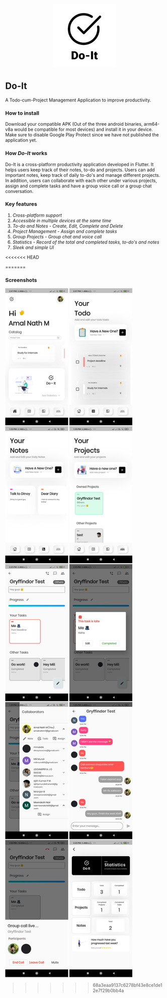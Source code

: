 <div align="center">
  <img src="assets/icon.png" width="200">
</div>

# Do-It
A Todo-cum-Project Management Application to improve productivity.

### How to install
Download your compatible APK (Out of the three android binaries, arm64-v8a would be compatible for most devices) and install it in your device. 
Make sure to disable Google Play Protect since we have not published the application yet.

### How _Do-It_ works
Do-It is a cross-platform productivity application developed in Flutter. It helps users keep track of their notes, to-do and projects. 
Users can add important notes, keep track of daily to-do's and manage different projects. 
In addition, users can collaborate with each other under various projects, assign and complete tasks and have a group voice call or a group chat conversation. 

### Key features
1. _Cross-platform support_
2. _Accessible in multiple devices at the same time_
3. _To-do and Notes - Create, Edit, Complete and Delete_
4. _Project Management - Assign and complete tasks_
5. _Group Projects - Group chat and voice call_
6. _Statistics - Record of the total and completed tasks, to-do's and notes_
7. _Sleek and simple UI_

<<<<<<< HEAD

=======
### Screenshots
<img src="screenshots/ss_home.jpg" width="200"> <img src="screenshots/ss_todos.jpg" width="200"> 
<img src="screenshots/ss_notes.jpg" width="200"> <img src="screenshots/ss_projects.jpg" width="200"> 
<img src="screenshots/ss_project.jpg" width="200"> <img src="screenshots/ss_task.jpg" width="200"> 
<img src="screenshots/ss_collab.jpg" width="200"> <img src="screenshots/ss_group_chat.jpg" width="200"> 
<img src="screenshots/ss_group_call.jpg" width="200"> <img src="screenshots/ss_stats.jpg" width="200">
>>>>>>> 68a3eaa9137c6278bf43e8ce1de12e7f29b0bb4a
